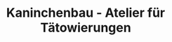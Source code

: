 ---
title: "Kaninchenbau - Atelier für Tätowierungen"
url: /bochum/kaninchenbau-atelier-fuer-taetowierungen/
shop: Tattoo
---